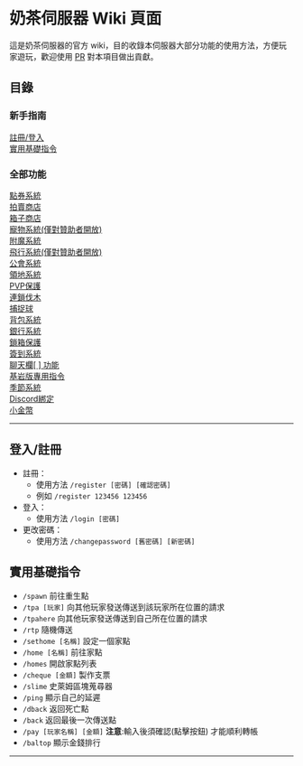 # 奶茶伺服器 Wiki 頁面
這是奶茶伺服器的官方 wiki，目的收錄本伺服器大部分功能的使用方法，方便玩家遊玩，歡迎使用 [PR](https://github.com/milkteamc/wiki/pulls) 對本項目做出貢獻。
## 目錄
### 新手指南
[註冊/登入](https://github.com/milkteamc/wiki#%E7%99%BB%E5%85%A5%E8%A8%BB%E5%86%8A)  
[實用基礎指令](https://github.com/milkteamc/wiki#%E5%AF%A6%E7%94%A8%E5%9F%BA%E7%A4%8E%E6%8C%87%E4%BB%A4)
### 全部功能 
[點券系統](./point.md)  
[拍賣商店](./qs.md)  
[箱子商店](./chestshop.md)  
[寵物系統(僅對贊助者開放)](./pets.md)   
[附魔系統](./enchantlist.md)  
[飛行系統(僅對贊助者開放)](./tempfly.md)   
[公會系統](./guild.md)  
[領地系統](./land.md)  
[PVP保護](./pvp.md)  
[連鎖伐木](./choptree.md)  
[捕捉球](./catchball.md)  
[背包系統](./bag.md)  
[銀行系統](./bank.md)  
[鎖箱保護](./chestlock.md)  
[簽到系統](./daily.md)   
[聊天欄[ ] 功能](./[].md)   
[基岩版專用指令](./bedrock.md)   
[季節系統](./season.md)  
[Discord綁定](./dc.md)   
[小金幣](./coin.md)
***
## 登入/註冊
- 註冊：  
  - 使用方法 `/register [密碼] [確認密碼]`  
  - 例如 `/register 123456 123456`  
- 登入：
  - 使用方法 `/login [密碼]`  
- 更改密碼：  
  - 使用方法 `/changepassword [舊密碼] [新密碼]` 
## 實用基礎指令
- `/spawn` 前往重生點
- `/tpa [玩家]` 向其他玩家發送傳送到該玩家所在位置的請求
- `/tpahere` 向其他玩家發送傳送到自己所在位置的請求
- `/rtp` 隨機傳送
- `/sethome [名稱]` 設定一個家點
- `/home [名稱]` 前往家點
- `/homes` 開啟家點列表
- `/cheque [金額]` 製作支票
- `/slime` 史萊姆區塊蒐尋器
- `/ping` 顯示自己的延遲
- `/dback` 返回死亡點
- `/back` 返回最後一次傳送點
- `/pay [玩家名稱] [金額]`  **注意**:輸入後須確認(點擊按鈕) 才能順利轉帳
- `/baltop` 顯示金錢排行
***
